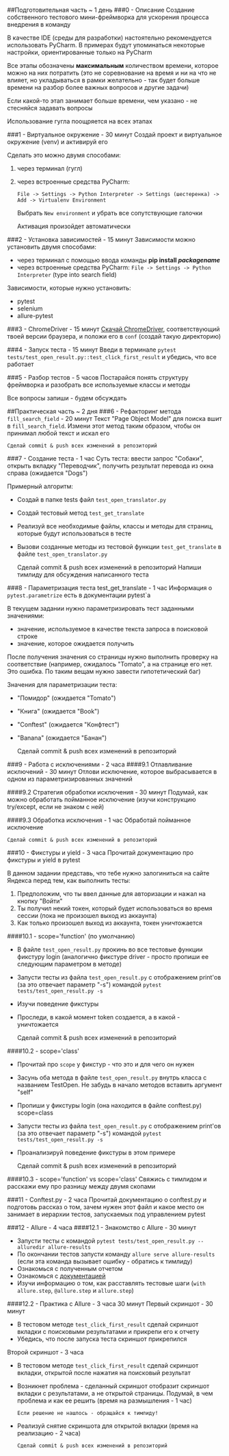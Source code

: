 ##Подготовительная часть ~ 1 день
###0 - Описание
Создание собственного тестового мини-фреймворка для ускорения процесса внедрения в команду

В качестве IDE (среды для разработки) настоятельно рекомендуется использовать PyCharm. В примерах будут упоминаться 
некоторые настройки, ориентированные только на PyCharm

Все этапы обозначены **максимальным** количеством времени, которое можно на них потратить 
(это не соревнование на время и ни на что не влияет, но укладываться в рамки желательно - так будет больше времени на 
разбор более важных вопросов и другие задачи)

Если какой-то этап занимает больше времени, чем указано - не стесняйся задавать вопросы

Использование гугла поощряется на всех этапах

###1 - Виртуальное окружение - 30 минут
Создай проект и виртуальное окружение (venv) и активируй его

Сделать это можно двумя способами:
1. через терминал (гугл)
2. через встроенные средства PyCharm:

    `File -> Settings -> Python Interpreter -> Settings (шестеренка) -> Add -> Virtualenv Environment`

   Выбрать `New environment` и убрать все сопутствующие галочки 

    Активация произойдет автоматически

###2 - Установка зависимостей - 15 минут
Зависимости можно установить двумя способами:

* через терминал с помощью ввода команды **pip install _packagename_**
* через встроенные средства PyCharm: `File -> Settings -> Python Interpreter` (type into search field)

Зависимости, которые нужно установить:
* pytest
* selenium
* allure-pytest

###3 - ChromeDriver - 15 минут
[Скачай ChromeDriver](https://chromedriver.chromium.org/), соответствующий твоей версии браузера, и положи его 
в `conf` (создай такую директорию)

###4 - Запуск теста - 15 минут
Введи в терминале `pytest tests/test_open_result.py::test_click_first_result` и убедись, что все работает

###5 - Разбор тестов - 5 часов
Постарайся понять структуру фреймворка и разобрать все используемые классы и методы

Все вопросы запиши - будем обсуждать

##Практическая часть ~ 2 дня
###6 - Рефакторинг метода `fill_search_field` - 20 минут
Текст "Page Object Model" для поиска вшит в `fill_search_field`. Измени этот метод таким образом, чтобы он принимал 
любой текст и искал его

    Сделай commit & push всех изменений в репозиторий

###7 - Создание теста - 1 час
Суть теста: ввести запрос "Собаки", открыть вкладку "Переводчик", 
получить результат перевода из окна справа (ожидается "Dogs")

Примерный алгоритм:
* Создай в папке tests файл `test_open_translator.py`
* Создай тестовый метод `test_get_translate`
* Реализуй все необходимые файлы, классы и методы для страниц, которые будут использоваться в тесте
* Вызови созданные методы из тестовой функции `test_get_translate` в файле `test_open_translator.py` 


    Сделай commit & push всех изменений в репозиторий
    Напиши тимлиду для обсуждения написанного теста

###8 - Параметризация теста test_get_translate - 1 час
Информация о `pytest.parametrize` есть в документации pytest`а

В текущем задании нужно параметризировать тест заданными значениями:
* значение, используемое в качестве текста запроса в поисковой строке 
* значение, которое ожидается получить

После получения значения со страницы нужно выполнить проверку на соответствие 
(например, ожидалось "Tomato", а на странице его нет. Это ошибка. По таким вещам нужно завести гипотетический баг)

Значения для параметризации теста:
* "Помидор" (ожидается "Tomato")
* "Книга" (ожидается "Book")
* "Conftest" (ожидается "Конфтест")
* "Banana" (ожидается "Банан")

    
    Сделай commit & push всех изменений в репозиторий

###9 - Работа с исключениями - 2 часа
####9.1 Отлавливание исключений - 30 минут
Отлови исключение, которое выбрасывается в одном из параметризированных значений

####9.2 Стратегия обработки исключения - 30 минут 
Подумай, как можно обработать пойманное исключение (изучи конструкцию try/except, если не знаком с ней)

####9.3 Обработка исключения - 1 час
Обработай пойманное исключение

    Сделай commit & push всех изменений в репозиторий

###10 - Фикстуры и yield - 3 часа
Прочитай документацию про фикстуры и yield в pytest

В данном задании представь, что тебе нужно залогиниться на сайте Яндекса перед тем, как выполнить тесты:
1. Предположим, что ты ввел данные для авторизации и нажал на кнопку "Войти"
2. Ты получил некий токен, который будет использоваться во время сессии (пока не произошел выход из аккаунта)
3. Как только произошел выход из аккаунта, токен уничтожается

####10.1 - scope='function' (по умолчанию)
* В файле `test_open_result.py` прокинь во все тестовые функции фикстуру login 
(аналогично фикстуре driver - просто пропиши ее следующим параметром в методе)
* Запусти тесты из файла `test_open_result.py` с отображением print'ов (за это отвечает параметр "-s") командой 
`pytest tests/test_open_result.py -s`
* Изучи поведение фикстуры
* Проследи, в какой момент token создается, а в какой - уничтожается


    Сделай commit & push всех изменений в репозиторий

####10.2 - scope='class'
* Прочитай про `scope` у фикстур - что это и для чего он нужен
* Засунь оба метода в файле `test_open_result.py` внутрь класса с названием TestOpen. 
Не забудь в начало методов вставить аргумент "self"
* Пропиши у фикстуры login (она находится в файле conftest.py) scope=class
* Запусти тесты из файла `test_open_result.py` с отображением print'ов (за это отвечает параметр "-s") командой 
`pytest tests/test_open_result.py -s`
* Проанализируй поведение фикстуры в этом примере


    Сделай commit & push всех изменений в репозиторий

####10.3 - scope='function' vs scope='class'
Свяжись с тимлидом и расскажи ему про разницу между двумя скопами

###11 - Conftest.py - 2 часа
Прочитай документацию о conftest.py и подготовь рассказ о том, зачем нужен этот файл и какое место он занимает в 
иерархии тестов, запускаемых под управлением pytest 

###12 - Allure - 4 часа
####12.1 - Знакомство с Allure - 30 минут
* Запусти тесты с командой `pytest tests/test_open_result.py --alluredir allure-results`
* По окончании тестов запусти команду `allure serve allure-results` 
(если эта команда вызывает ошибку - обратись к тимлиду)
* Ознакомься с полученным отчетом
* Ознакомься с [документацией](https://docs.qameta.io/allure/)
* Изучи информацию о том, как расставлять тестовые шаги (`with allure.step`, `@allure.step` и `allure.step`)

####12.2 - Практика с Allure - 3 часа 30 минут
Первый скриншот - 30 минут
* В тестовом методе `test_click_first_result` сделай скриншот вкладки с поисковыми результатами и прикрепи его к отчету
* Убедись, что после запуска теста скриншот прикрепился

Второй скриншот - 3 часа
* В тестовом методе `test_click_first_result` сделай скриншот вкладки, открытой после нажатия на поисковый результат
* Возникнет проблема - сделанный скриншот отобразит скриншот вкладки с результатами, а не открытой страницы. 
Подумай, в чем проблема и как ее решить (время на размышления - 1 час)


      Если решение не нашлось - обращайся к тимлиду!

* Реализуй снятие скриншота для открытой вкладки (время на реализацию - 2 часа)


      Сделай commit & push всех изменений в репозиторий
